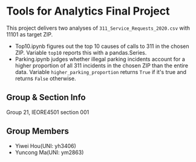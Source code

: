 # Tools for Analytics Final Project
This project delivers two analyses of `311_Service_Requests_2020.csv` with 11101 as target ZIP.
* Top10.ipynb figures out the top 10 causes of calls to 311 in the chosen ZIP. Variable `top10` reports this with a pandas.Series.
* Parking.ipynb judges whether illegal parking incidents account for a higher proportion of all 311 incidents in the chosen ZIP than the entire data. Variable `higher_parking_proportion` returns `True` if it's true and returns `False` otherwise.
## Group & Section Info
Group 21, IEORE4501 section 001
## Group Members
* Yiwei Hou(UNI: yh3406)
* Yuncong Ma(UNI: ym2863)
